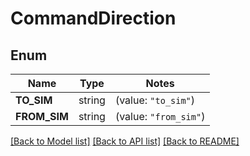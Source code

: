 # CommandDirection

## Enum
Name | Type | Notes
------------ | ------------- | -------------
**TO_SIM** | string | (value: `"to_sim"`)
**FROM_SIM** | string | (value: `"from_sim"`)


[[Back to Model list]](../README.md#documentation-for-models) [[Back to API list]](../README.md#documentation-for-api-endpoints) [[Back to README]](../README.md)


